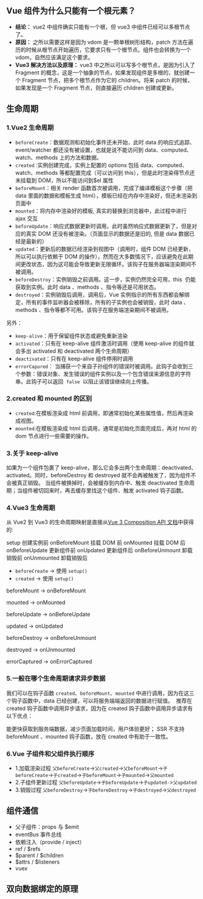 ## Vue 组件为什么只能有一个根元素？

- **结论：** vue2 中组件确实只能有一个根，但 vue3 中组件已经可以多根节点了。
- **原因：** 之所以需要这样是因为 vdom 是一颗单根树形结构，patch 方法在遍历的时候从根节点开始遍历，它要求只有一个根节点。组件也会转换为一个 vdom，自然应该满足这个要求。
- **Vue3 解决方法以及原理：** vue3 中之所以可以写多个根节点，是因为引入了 Fragment 的概念，这是一个抽象的节点，如果发现组件是多根的，就创建一个 Fragment 节点，把多个根节点作为它的 children。将来 patch 的时候，如果发现是一个 Fragment 节点，则直接遍历 children 创建或更新。

## 生命周期

### 1.Vue2 生命周期

- `beforeCreate`：数据观测和初始化事件还未开始，此时 data 的响应式追踪、event/watcher 都还没有被设置，也就是说不能访问到 data、computed、watch、methods 上的方法和数据。
- `created` :实例创建完成，实例上配置的 options 包括 data、computed、watch、methods 等都配置完成（可以访问到 this），但是此时渲染得节点还未挂载到 DOM，所以不能访问到$el 属性
- `beforeMount`：相关 render 函数首次被调用，完成了编译模板这个步骤（把 data 里面的数据和模板生成 html），模板已经在内存中渲染好，但还未渲染到页面中
- `mounted`：将内存中渲染好的模板, 真实的替换到浏览器中，此过程中进行 ajax 交互
- `beforeUpdate`：响应式数据更新时调用，此时虽然响应式数据更新了，但是对应的真实 DOM 还没有被渲染。（页面显示的数据还是旧的, 但是 data 数据已经是最新的）
- `updated`：更新后的数据已经渲染到视图中（调用时，组件 DOM 已经更新，所以可以执行依赖于 DOM 的操作），然而在大多数情况下，应该避免在此期间更改状态，因为这可能会导致更新无限循环。该钩子在服务器端渲染期间不被调用。
- `beforeDestroy`：实例销毁之前调用。这一步，实例仍然完全可用，this  仍能获取到实例。此时 data 、methods 、指令等还是可用状态。
- `destroyed`：实例销毁后调用，调用后，Vue 实例指示的所有东西都会解绑定，所有的事件监听器会被移除，所有的子实例也会被销毁，此时 data 、methods 、指令等都不可用。该钩子在服务端渲染期间不被调用。

另外：

- `keep-alive`：用于保留组件状态或避免重新渲染
- `activated`：只有在 keep-alive 组件激活时调用（使用 keep-alive 的组件就会多出 activated 和 deactivated 两个生命周期）
- `deactivated`：只有在 keep-alive 组件停用时调用
- `errorCapured`： 当捕获一个来自子孙组件的错误时被调用。此钩子会收到三个参数：错误对象、发生错误的组件实例以及一个包含错误来源信息的字符串。此钩子可以返回  `false`  以阻止该错误继续向上传播。

### 2.created 和 mounted 的区别

- `created`:在模板渲染成 html 前调用，即通常初始化某些属性值，然后再渲染成视图。
- `mounted`:在模板渲染成 html 后调用，通常是初始化页面完成后，再对 html 的 dom 节点进行一些需要的操作。

### 3.关于 keep-alive

如果为一个组件包裹了 keep-alive，那么它会多出两个生命周期：deactivated、activated。同时，beforeDestroy 和 destroyed 就不会再被触发了，因为组件不会被真正销毁。
当组件被换掉时，会被缓存到内存中、触发 deactivated 生命周期；当组件被切回来时，再去缓存里找这个组件、触发 activated 钩子函数。

### 4.Vue3 生命周期

从 Vue2 到 Vue3 的生命周期映射是直接从[Vue 3 Composition API 文档](https://vuejs.org/guide/extras/composition-api-faq.html#watcheffect)中获得的:

setup 创建实例前
onBeforeMount 挂载 DOM 前
onMounted 挂载 DOM 后
onBeforeUpdate 更新组件前
onUpdated 更新组件后
onBeforeUnmount 卸载销毁前
onUnmounted 卸载销毁后

- `beforeCreate` -> 使用 `setup()`
- `created` -> 使用 `setup()`

beforeMount -> onBeforeMount

mounted -> onMounted

beforeUpdate -> onBeforeUpdate

updated -> onUpdated

beforeDestroy -> onBeforeUnmount

destroyed -> onUnmounted

errorCaptured -> onErrorCaptured

### 5.一般在哪个生命周期请求异步数据

我们可以在钩子函数 `created`、`beforeMount`、`mounted` 中进行调用，因为在这三个钩子函数中，data 已经创建，可以将服务端端返回的数据进行赋值。
​
推荐在 created 钩子函数中调用异步请求，因为在 created 钩子函数中调用异步请求有以下优点：

能更快获取到服务端数据，减少页面加载时间，用户体验更好；
SSR 不支持 beforeMount 、mounted 钩子函数，放在 created 中有助于一致性。

### 6.Vue 子组件和父组件执行顺序

- 1.加载渲染过程
  `父beforeCreate`->`父created`->`父beforeMount`->`子beforeCreate`->`子created`->`子beforeMount`->`子mounted`->`父mounted`
- 2.子组件更新过程
  `父beforeUpdate`->`子beforeUpdate`->`子updated-`>`父updated`
- 3.销毁过程
  `父beforeDestroy`->`子beforeDestroy`->`子destroyed`->`父destroyed`

## 组件通信

- 父子组件：props 与 $emit
- eventBus 事件总线
- 依赖注入（provide / inject）
- ref / $refs
- $parent / $children
- $attrs / $listeners
- vuex

## 双向数据绑定的原理
